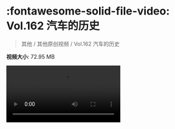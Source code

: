 # :fontawesome-solid-file-video: Vol.162 汽车的历史

> 其他 / 其他原创视频 / Vol.162 汽车的历史

**视频大小**: 72.95 MB

<div class="video"><video src="https://file.hsyhx.top/archive/混乱博物馆/Vol/162.mp4" controls preload>🤔 您的浏览器不支持 video 标签</ video></div>